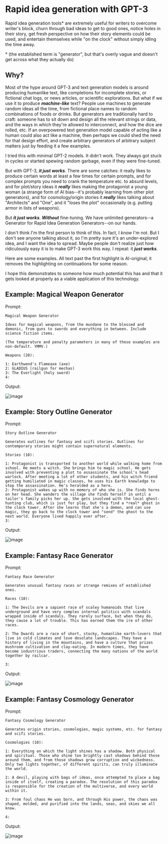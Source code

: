 # Rapid idea generation with GPT-3

Rapid idea generation tools* are extremely useful for writers to overcome writer's block, churn through bad ideas to get to good ones, notice holes in their story, get fresh perspective on how their story elements could be used, and entertain themselves while "on the clock" without simply idling the time away.

\* (the established term is "generator", but that's overly vague and doesn't get across what they actually do)

## Why?

Most of the hype around GPT-3 and text generation models is around producing humanlike text, like completions for incomplete stories, or fictional chat logs, or news articles, or scientific explorations. But what if we use it to produce ***machine-like*** text? People use machines to generate random ideas all the time, from fictional place names to random combinations of foods or drinks. But generators are traditionally hard to craft: someone has to sit down and design all the relevant strings or data, and the ways in which they're allowed to interconnect, and how the dice are rolled, etc. If an overpowered text generation model capable of acting like a human could also act like a machine, then perhaps we could shed the need for that design effort, and create arbitrary generators of arbitrary subject matters just by feeding it a few examples.

I tried this with minimal GPT-2 models. It didn't work. They always got stuck in cycles or started spewing random garbage, even if they were fine-tuned.

But with GPT-3, ***it just works***. There are some catches: it really likes to produce certain words at least a few times for certain prompts, and for complex prompts you need to crank the temperature etc. to absurd levels, and for plot/story ideas it ***really*** likes making the protagonist a young woman (a strange form of AI bias--it's probably learning from other plot generators), and for cosmology/origin stories it ***really*** likes talking about "Architects" and "One", and it "loses the plot" occasionally (e.g. putting armor in lists of weapons).

But ***it just works***. ***Without*** fine-tuning. We have unlimited generators--a Generator for Rapid Idea Generation Generators--on our hands.

I don't think I'm the first person to think of this. In fact, I *know* I'm not. But I don't see anyone talking about it, so I'm pretty sure it's an under-explored idea, and I want the idea to spread. Maybe people don't realize just how ridiculously easy it is to make GPT-3 work this way. I repeat: it ***just works***.

Here are some examples. All text past the first highlight is AI-original; it removes the highlighting on continuations for some reason.

I hope this demonstrates to someone how much potential this has and that it gets looked at properly as a viable application of this technology.

## Example: Magical Weapon Generator

Prompt:

```
Magical Weapon Generator

Ideas for magical weapons, from the mundane to the blessed and demonic, from guns to swords and everything in between. Include science fiction items.

(The temperature and penalty parameters in many of these examples are non-default. YMMV.)

Weapons (20):

1: Earthwend's Flameaxe (axe)
2: GLADIUS (railgun for mechas)
3: The Everlight (holy sword)
4:
```

Output:

![image](https://user-images.githubusercontent.com/585488/174666573-a15ddf86-f4cf-41e9-9a99-b0cf901b0cac.png)

## Example: Story Outline Generator

Prompt:

```
Story Outline Generator

Generates outlines for fantasy and scifi stories. Outlines for contemporary stories might contain supernatural elements.

Stories (10):

1: Protagonist is transported to another world while walking home from school. He meets a witch. She brings him to magic school. He gets involved with preventing a plot to assassinate the school's head warlock. After meeting a lot of other students, and his witch friend getting humiliated in magic classes, he uses his Earth knowledge to stop the assassination. He's heralded as a hero.
2: Protagonist wakes up with no memory of who she is. She finds horns on her head. She wanders the village she finds herself in until a tailor's family picks her up. She gets involved with the local ghost-hunting club, which is just for play, but they find a *real* ghost in the clock tower. After she learns that she's a demon, and can use magic, they go back to the clock tower and "send" the ghost to the next world. Everyone lived happily ever after.
3:
```

Output:

![image](https://user-images.githubusercontent.com/585488/174667202-42bad10c-119c-4a73-b96d-3a57f65fb77a.png)

## Example: Fantasy Race Generator

Prompt:

```
Fantasy Race Generator

Generates unusual fantasy races or strange remixes of established ones.

Races (10):

1: The Devils are a sapient race of scaley humanoids that live underground and have very complex internal politics with scandals wrapped inside of scandals. They rarely surface, but when they do, they cause a lot of trouble. This has earned them the ire of other races.

2: The Dwardi are a race of short, stocky, humanlike earth-lovers that live in cold climates and love desolate landscapes. They have a history of living in the mountains, and have a culture that prizes mushroom cultivation and clay-eating. In modern times, they have become industrious traders, connecting the many nations of the world together by railcar.

3:
```

Output:

![image](https://user-images.githubusercontent.com/585488/174667942-1eeb8cee-31af-458f-905b-105d1c728fe8.png)

## Example: Fantasy Cosmology Generator

Prompt:

```
Fantasy Cosmology Generator

Generates origin stories, cosmologies, magic systems, etc. for fantasy and scifi stories.

Cosmologies (10):

1: Everything on which the light shines has a shadow. Both physical and spiritual. Those who shine too brightly cast shadows behind those around them, and from those shadows grow corruption and wickedness. Only two lights together, of different spirits, can truly illuminate the world.

2: A devil, playing with bags of ideas, once attempted to place a bag inside of itself, creating a paradox. The resolution of this paradox is responsible for the creation of the multiverse, and every world within it.

3: From foul chaos He was born, and through His power, the chaos was shaped, molded, and purified into the lands, seas, and skies we all know.

4:
```

Output:

![image](https://user-images.githubusercontent.com/585488/174668577-ec77fa6e-1f58-44b1-b6bb-f04db303908b.png)

